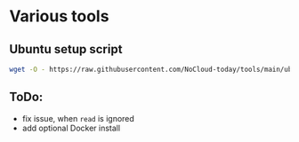 # Various tools

## Ubuntu setup script
```bash
wget -O - https://raw.githubusercontent.com/NoCloud-today/tools/main/ubuntu_setup.sh | bash
```

## ToDo:
- fix issue, when `read` is ignored
- add optional Docker install
